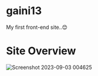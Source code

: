 # gaini13
My first front-end site..😊
# Site Overview
![Screenshot 2023-09-03 004625](https://github.com/jasongaini13/gaini13/assets/143315723/a84f7e30-04d3-4420-9d89-3753b9365f4a)
